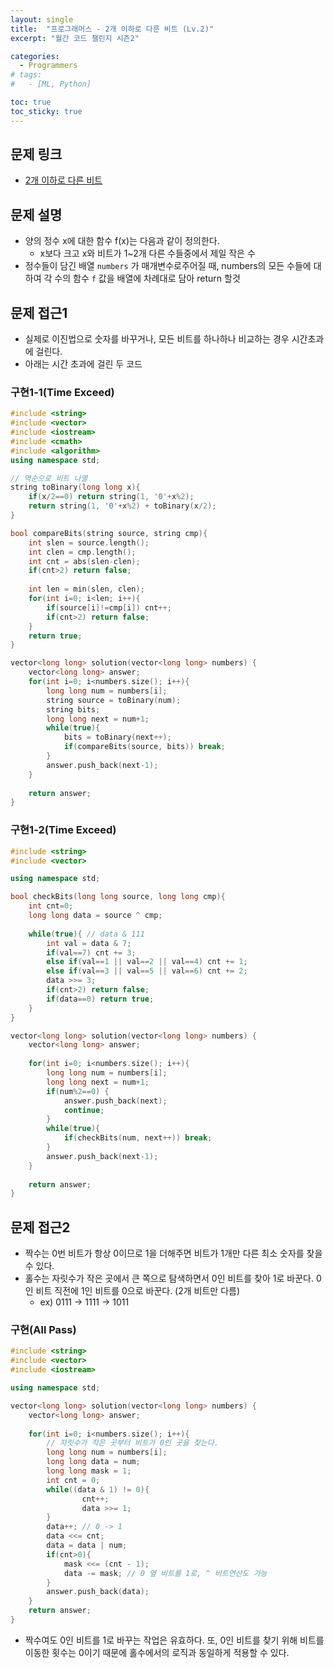 ```yaml
---
layout: single
title:  "프로그래머스 - 2개 이하로 다른 비트 (Lv.2)"
excerpt: "월간 코드 챌린지 시즌2"

categories:
  - Programmers
# tags:
#   - [ML, Python]

toc: true
toc_sticky: true
---
```


## 문제 링크
- [2개 이하로 다른 비트](https://school.programmers.co.kr/learn/courses/30/lessons/77885#)

## 문제 설명
- 양의 정수 x에 대한 함수 f(x)는 다음과 같이 정의한다.
    - x보다 크고 x와 비트가 1~2개 다른 수들중에서 제일 작은 수
- 정수들이 담긴 배열 `numbers` 가 매개변수로주어질 때, numbers의 모든 수들에 대하여 각 수의 함수 `f` 값을 배열에 차례대로 담아 return 할것

## 문제 접근1
- 실제로 이진법으로 숫자를 바꾸거나, 모든 비트를 하나하나 비교하는 경우 시간초과에 걸린다.
- 아래는 시간 초과에 걸린 두 코드

### 구현1-1(Time Exceed)
```c++
#include <string>
#include <vector>
#include <iostream>
#include <cmath>
#include <algorithm>
using namespace std;

// 역순으로 비트 나열
string toBinary(long long x){
    if(x/2==0) return string(1, '0'+x%2);
    return string(1, '0'+x%2) + toBinary(x/2);
}

bool compareBits(string source, string cmp){
    int slen = source.length();
    int clen = cmp.length();
    int cnt = abs(slen-clen);
    if(cnt>2) return false;
    
    int len = min(slen, clen);
    for(int i=0; i<len; i++){
        if(source[i]!=cmp[i]) cnt++;
        if(cnt>2) return false;
    }
    return true;
}

vector<long long> solution(vector<long long> numbers) {
    vector<long long> answer;
    for(int i=0; i<numbers.size(); i++){
        long long num = numbers[i];
        string source = toBinary(num);
        string bits;
        long long next = num+1;
        while(true){
            bits = toBinary(next++);
            if(compareBits(source, bits)) break;
        }
        answer.push_back(next-1);
    }
    
    return answer;
}
```

### 구현1-2(Time Exceed)
```c++
#include <string>
#include <vector>

using namespace std;

bool checkBits(long long source, long long cmp){
    int cnt=0;
    long long data = source ^ cmp;
    
    while(true){ // data & 111
        int val = data & 7;
        if(val==7) cnt += 3;
        else if(val==1 || val==2 || val==4) cnt += 1;
        else if(val==3 || val==5 || val==6) cnt += 2;
        data >>= 3;
        if(cnt>2) return false;
        if(data==0) return true;
    }
}

vector<long long> solution(vector<long long> numbers) {
    vector<long long> answer;
    
    for(int i=0; i<numbers.size(); i++){
        long long num = numbers[i];
        long long next = num+1;
        if(num%2==0) {
            answer.push_back(next);
            continue;
        }
        while(true){
            if(checkBits(num, next++)) break;
        }
        answer.push_back(next-1);
    }
    
    return answer;
}
```

## 문제 접근2
- 짝수는 0번 비트가 항상 0이므로 1을 더해주면 비트가 1개만 다른 최소 숫자를 찾을 수 있다.
- 홀수는 자릿수가 작은 곳에서 큰 쪽으로 탐색하면서 0인 비트를 찾아 1로 바꾼다. 0인 비트 직전에 1인 비트를 0으로 바꾼다. (2개 비트만 다름)
    - ex) 0111 -> 1111 -> 1011

### 구현(All Pass)
```c++
#include <string>
#include <vector>
#include <iostream>

using namespace std;

vector<long long> solution(vector<long long> numbers) {
    vector<long long> answer;
    
    for(int i=0; i<numbers.size(); i++){
        // 자릿수가 작은 곳부터 비트가 0인 곳을 찾는다.
        long long num = numbers[i];
        long long data = num;
        long long mask = 1;
        int cnt = 0;
        while((data & 1) != 0){
                cnt++;
                data >>= 1;
        }
        data++; // 0 -> 1
        data <<= cnt;
        data = data | num;
        if(cnt>0){
            mask <<= (cnt - 1);
            data -= mask; // 0 옆 비트를 1로, ^ 비트연산도 가능
        }
        answer.push_back(data);
    }
    return answer;
}
```
- 짝수여도 0인 비트를 1로 바꾸는 작업은 유효하다. 또, 0인 비트를 찾기 위해 비트를 이동한 횟수는 0이기 때문에 홀수에서의 로직과 동일하게 적용할 수 있다.